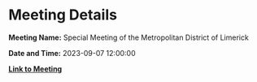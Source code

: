 # Meeting Details

**Meeting Name:** Special Meeting of the Metropolitan District of Limerick

**Date and Time:** 2023-09-07 12:00:00

**[Link to Meeting](https://www.limerick.ie/council/whats-on/special-meeting-of-the-metropolitan-district-of-limerick)**
